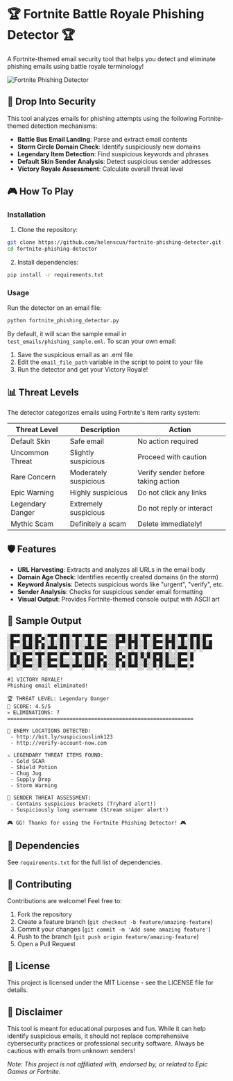 # 🏆 Fortnite Battle Royale Phishing Detector 🏆

A Fortnite-themed email security tool that helps you detect and eliminate phishing emails using battle royale terminology!

![Fortnite Phishing Detector](https://i.redd.it/rmwd240cwo2a1.jpg)

## 🚌 Drop Into Security

This tool analyzes emails for phishing attempts using the following Fortnite-themed detection mechanisms:

- **Battle Bus Email Landing**: Parse and extract email contents
- **Storm Circle Domain Check**: Identify suspiciously new domains
- **Legendary Item Detection**: Find suspicious keywords and phrases
- **Default Skin Sender Analysis**: Detect suspicious sender addresses
- **Victory Royale Assessment**: Calculate overall threat level

## 🎮 How To Play

### Installation

1. Clone the repository:
```bash
git clone https://github.com/helenscun/fortnite-phishing-detector.git
cd fortnite-phishing-detector
```

2. Install dependencies:
```bash
pip install -r requirements.txt
```

### Usage

Run the detector on an email file:

```bash
python fortnite_phishing_detector.py
```

By default, it will scan the sample email in `test_emails/phishing_sample.eml`. To scan your own email:

1. Save the suspicious email as an .eml file
2. Edit the `email_file_path` variable in the script to point to your file
3. Run the detector and get your Victory Royale!

## 📊 Threat Levels

The detector categorizes emails using Fortnite's item rarity system:

| Threat Level | Description | Action |
|--------------|-------------|--------|
| Default Skin | Safe email | No action required |
| Uncommon Threat | Slightly suspicious | Proceed with caution |
| Rare Concern | Moderately suspicious | Verify sender before taking action |
| Epic Warning | Highly suspicious | Do not click any links |
| Legendary Danger | Extremely suspicious | Do not reply or interact |
| Mythic Scam | Definitely a scam | Delete immediately! |

## 🛡️ Features

- **URL Harvesting**: Extracts and analyzes all URLs in the email body
- **Domain Age Check**: Identifies recently created domains (in the storm)
- **Keyword Analysis**: Detects suspicious words like "urgent", "verify", etc.
- **Sender Analysis**: Checks for suspicious sender email formatting
- **Visual Output**: Provides Fortnite-themed console output with ASCII art

## 📝 Sample Output

```
░█▀▀░█▀█░█▀▄░▀█▀░█▀█░▀█▀░▀█▀░█▀▀░░░█▀█░█░█░▀█▀░█▀▀░█░█░▀█▀░█▀█░█▀▀
░█▀▀░█░█░█▀▄░░█░░█░█░░█░░░█░░█▀▀░░░█▀▀░█▀█░░█░░█▀▀░█▀█░░█░░█░█░█░█
░▀░░░▀▀▀░▀░▀░▀▀▀░▀░▀░░▀░░▀▀▀░▀▀▀░░░▀░░░▀░▀░░▀░░▀▀▀░▀░▀░▀▀▀░▀░▀░▀▀▀
░█▀▄░█▀▀░▀█▀░█▀▀░█▀▀░▀█▀░█▀█░█▀▄░░░█▀▄░█▀█░█░█░█▀█░█░░░█▀▀░█
░█░█░█▀▀░░█░░█▀▀░█░░░░█░░█░█░█▀▄░░░█▀▄░█░█░░█░░█▀█░█░░░█▀▀░▀
░▀▀░░▀▀▀░░▀░░▀▀▀░▀▀▀░▀▀▀░▀▀▀░▀░▀░░░▀░▀░▀▀▀░░▀░░▀░▀░▀▀▀░▀▀▀░▀

#1 VICTORY ROYALE!
Phishing email eliminated!

🏆 THREAT LEVEL: Legendary Danger
🔢 SCORE: 4.5/5
💀 ELIMINATIONS: 7
============================================================

🔗 ENEMY LOCATIONS DETECTED:
 - http://bit.ly/suspiciouslink123
 - http://verify-account-now.com

⚔️ LEGENDARY THREAT ITEMS FOUND:
 - Gold SCAR
 - Shield Potion
 - Chug Jug
 - Supply Drop
 - Storm Warning

👤 SENDER THREAT ASSESSMENT:
 - Contains suspicious brackets (Tryhard alert!)
 - Suspiciously long username (Stream sniper alert!)

🎮 GG! Thanks for using the Fortnite Phishing Detector! 🎮
```

## 🧰 Dependencies

See `requirements.txt` for the full list of dependencies.

## 🔫 Contributing

Contributions are welcome! Feel free to:

1. Fork the repository
2. Create a feature branch (`git checkout -b feature/amazing-feature`)
3. Commit your changes (`git commit -m 'Add some amazing feature'`)
4. Push to the branch (`git push origin feature/amazing-feature`)
5. Open a Pull Request

## 📜 License

This project is licensed under the MIT License - see the LICENSE file for details.

## 🎯 Disclaimer

This tool is meant for educational purposes and fun. While it can help identify suspicious emails, it should not replace comprehensive cybersecurity practices or professional security software. Always be cautious with emails from unknown senders!

*Note: This project is not affiliated with, endorsed by, or related to Epic Games or Fortnite.*
